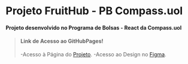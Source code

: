 
# Projeto FruitHub - PB Compass.uol

#### Projeto desenvolvido no **Programa de Bolsas - React** da Compass.uol

> #### Link de Acesso ao GitHubPages!
>
> -Acesso à Página do [Projeto](http://igorbuenofranco.me/projetoPB_FruitHub/).
> -Acesso ao Design no [Figma](https://www.figma.com/community/file/875021148028188871).
>

